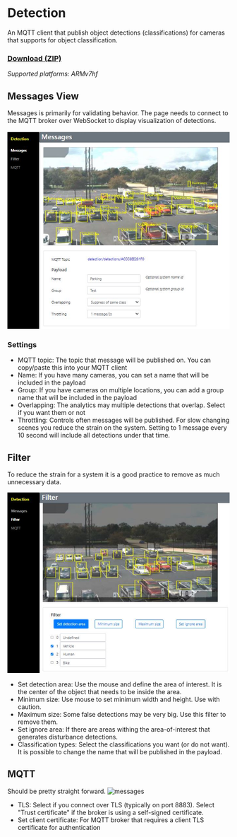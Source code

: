 # Detection
An MQTT client that publish object detections (classifications) for cameras that supports for object classification.

### [Download (ZIP)](https://files.juhlin.me/acap/detection)
*Supported platforms: ARMv7hf*

## Messages View
Messages is primarily for validating behavior.  The page needs to connect to the MQTT broker over WebSocket to display visualization of detections.

![messages](https://github.com/pandosme/acaps/raw/master/detection/images/detection-messages.jpeg)

### Settings
* MQTT topic:  The topic that message will be published on.  You can copy/paste this into your MQTT client
* Name:  If you have many cameras, you can set a name that will be included in the payload
* Group:  If you have cameras on multiple locations, you can add a group name that will be included in the payload
* Overlapping:  The analytics may multiple detections that overlap.  Select if you want them or not
* Throttling:  Controls often messages will be published.  For slow changing scenes you reduce the strain on the system.  Setting to 1 message every 10 second will include all detections under that time.

## Filter
To reduce the strain for a system it is a good practice to remove as much unnecessary data.

![messages](https://github.com/pandosme/acaps/raw/master/detection/images/detection-filter.jpeg)

* Set detection area:  Use the mouse and define the area of interest.  It is the center of the object that needs to be inside the area.
* Minimum size:  Use mouse to set minimum width and height.  Use with caution.
* Maximum size:  Some false detections may be very big.  Use this filter to remove them.
* Set ignore area:  If there are areas withing the area-of-interest that generates disturbance detections.
* Classification types:  Select the classifications you want (or do not want).  It is possible to change the name that will be published in the payload.

## MQTT
Should be pretty straight forward.
![messages](https://github.com/pandosme/acaps/raw/master/detection/images/detection-mqtt.jpeg)
* TLS: Select if you connect over TLS (typically on port 8883).  Select "Trust certificate" if the broker is using a self-signed certificate.
* Set client certificate:  For MQTT broker that requires a client TLS certificate for authentication
